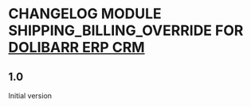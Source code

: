 # CHANGELOG MODULE SHIPPING_BILLING_OVERRIDE FOR [DOLIBARR ERP CRM](https://www.dolibarr.org)

## 1.0

Initial version
